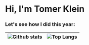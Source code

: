 
<p align="left">
  <h1 align="left">Hi, I'm Tomer Klein
  
  </h1>
</p>

### Let's see how I did this year:
|![Github stats]("https://github-readme-stats.vercel.app/api?username=t0mer&show_icons=true&theme=blueberry&count_private=true") | ![Top Langs]("https://github-readme-stats.vercel.app/api/top-langs/?username=t0mer&show_icons=true&theme=blueberry&count_private=true&langs_count=8&layout=compact") |
| ---------- | ----------|




